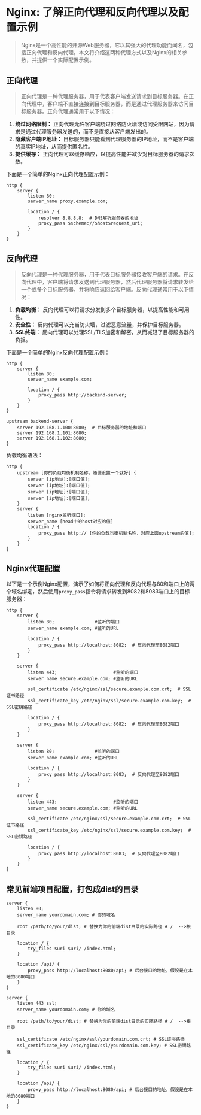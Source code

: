 # Nginx: 了解正向代理和反向代理以及配置示例

> Nginx是一个高性能的开源Web服务器，它以其强大的代理功能而闻名，包括正向代理和反向代理。本文将介绍这两种代理方式以及Nginx的相关参数，并提供一个实际配置示例。

## 正向代理

> 正向代理是一种代理服务器，用于代表客户端发送请求到目标服务器。在正向代理中，客户端不直接连接到目标服务器，而是通过代理服务器来访问目标服务器。正向代理通常用于以下情况：

1. **绕过网络限制：** 正向代理允许客户端绕过网络防火墙或访问受限网站，因为请求是通过代理服务器发送的，而不是直接从客户端发出的。
2. **隐藏客户端IP地址：** 目标服务器只能看到代理服务器的IP地址，而不是客户端的真实IP地址，从而提供匿名性。
3. **提供缓存：** 正向代理可以缓存响应，以提高性能并减少对目标服务器的请求次数。

下面是一个简单的Nginx正向代理配置示例：

```nginx
http {
    server {
        listen 80;
        server_name proxy.example.com;

        location / {
            resolver 8.8.8.8;  # DNS解析服务器的地址
            proxy_pass $scheme://$host$request_uri;
        }
    }
}

```

## 反向代理

> 反向代理是一种代理服务器，用于代表目标服务器接收客户端的请求。在反向代理中，客户端将请求发送到代理服务器，然后代理服务器将请求转发给一个或多个目标服务器，并将响应返回给客户端。反向代理通常用于以下情况：

1. **负载均衡：** 反向代理可以将请求分发到多个目标服务器，以提高性能和可用性。
2. **安全性：** 反向代理可以充当防火墙，过滤恶意流量，并保护目标服务器。
3. **SSL终端：** 反向代理可以处理SSL/TLS加密和解密，从而减轻了目标服务器的负担。

下面是一个简单的Nginx反向代理配置示例：

```nginx
http {
    server {
        listen 80;
        server_name example.com;

        location / {
            proxy_pass http://backend-server;
        }
    }
}

upstream backend-server {
    server 192.168.1.100:8080;  # 目标服务器的地址和端口
    server 192.168.1.101:8080;
    server 192.168.1.102:8080;
}

```

负载均衡语法：

```nginx
http {
    upstream [你的负载均衡机制名称，随便设置一个就好] {
        server [ip地址]:[端口值];
        server [ip地址]:[端口值];
        server [ip地址]:[端口值];
        server [ip地址]:[端口值];
    }
    server {
        listen [nginx监听端口];
        server_name [head中的host对应的值]
        location / {
        	proxy_pass http:// [你的负载均衡机制名称，对应上面upstream的值];
        }
    }
}

```



## Nginx代理配置

以下是一个示例Nginx配置，演示了如何将正向代理和反向代理与80和端口上的两个域名绑定，然后使用`proxy_pass`指令将请求转发到8082和8083端口上的目标服务器：

```nginx
http {
    server {
        listen 80;               #监听的端口
        server_name example.com; #监听的URL

        location / {
            proxy_pass http://localhost:8082;  # 反向代理至8082端口
        }
    }

    server {
        listen 443;                     #监听的端口
        server_name secure.example.com; #监听的URL

        ssl_certificate /etc/nginx/ssl/secure.example.com.crt;  # SSL证书路径
        ssl_certificate_key /etc/nginx/ssl/secure.example.com.key;  # SSL密钥路径

        location / {
            proxy_pass http://localhost:8082;  # 反向代理至8082端口
        }
    }
    
    server {
        listen 80;               #监听的端口
        server_name example.com; #监听的URL

        location / {
            proxy_pass http://localhost:8083;  # 反向代理至8082端口
        }
    }

    server {
        listen 443;                     #监听的端口
        server_name secure.example.com; #监听的URL

        ssl_certificate /etc/nginx/ssl/secure.example.com.crt;  # SSL证书路径
        ssl_certificate_key /etc/nginx/ssl/secure.example.com.key;  # SSL密钥路径

        location / {
            proxy_pass http://localhost:8083;  # 反向代理至8082端口
        }
    }
}

```

## 常见前端项目配置，打包成dist的目录

```nginx
server {
    listen 80;
    server_name yourdomain.com; # 你的域名

    root /path/to/your/dist; # 替换为你的前端dist目录的实际路径 # /  -->根目录
		
    location / {
        try_files $uri $uri/ /index.html;
    }

    location /api/ {
        proxy_pass http://localhost:8080/api; # 后台接口的地址，假设是在本地的8080端口
    }
}

server {
    listen 443 ssl;
    server_name yourdomain.com; # 你的域名

    root /path/to/your/dist; # 替换为你的前端dist目录的实际路径 # /  -->根目录

    ssl_certificate /etc/nginx/ssl/yourdomain.com.crt; # SSL证书路径
    ssl_certificate_key /etc/nginx/ssl/yourdomain.com.key; # SSL密钥路径

    location / {
        try_files $uri $uri/ /index.html;
    }

    location /api/ {
        proxy_pass http://localhost:8080/api; # 后台接口的地址，假设是在本地的8080端口
    }
}

```

